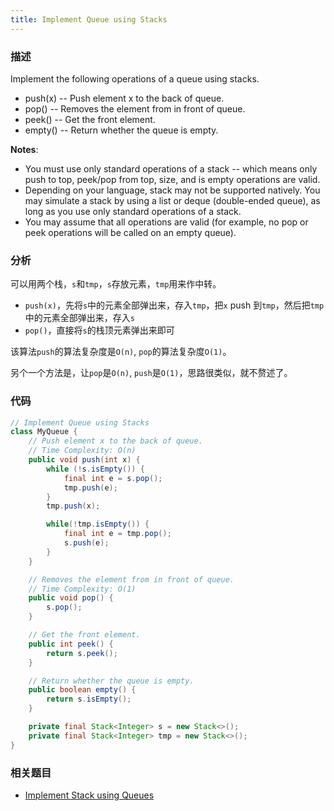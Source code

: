 ```yaml
---
title: Implement Queue using Stacks
---
```


### 描述

Implement the following operations of a queue using stacks.

- push(x) -- Push element x to the back of queue.
- pop() -- Removes the element from in front of queue.
- peek() -- Get the front element.
- empty() -- Return whether the queue is empty.

**Notes**:

- You must use only standard operations of a stack -- which means only push to top, peek/pop from top, size, and is empty operations are valid.
- Depending on your language, stack may not be supported natively. You may simulate a stack by using a list or deque (double-ended queue), as long as you use only standard operations of a stack.
- You may assume that all operations are valid (for example, no pop or peek operations will be called on an empty queue).

### 分析

可以用两个栈，`s`和`tmp`，`s`存放元素，`tmp`用来作中转。

- `push(x)`，先将`s`中的元素全部弹出来，存入`tmp`，把`x` push 到`tmp`，然后把`tmp`中的元素全部弹出来，存入`s`
- `pop()`，直接将`s`的栈顶元素弹出来即可

该算法`push`的算法复杂度是`O(n)`, `pop`的算法复杂度`O(1)`。

另个一个方法是，让`pop`是`O(n)`, `push`是`O(1)`，思路很类似，就不赘述了。

### 代码

```java
// Implement Queue using Stacks
class MyQueue {
    // Push element x to the back of queue.
    // Time Complexity: O(n)
    public void push(int x) {
        while (!s.isEmpty()) {
            final int e = s.pop();
            tmp.push(e);
        }
        tmp.push(x);

        while(!tmp.isEmpty()) {
            final int e = tmp.pop();
            s.push(e);
        }
    }

    // Removes the element from in front of queue.
    // Time Complexity: O(1)
    public void pop() {
        s.pop();
    }

    // Get the front element.
    public int peek() {
        return s.peek();
    }

    // Return whether the queue is empty.
    public boolean empty() {
        return s.isEmpty();
    }

    private final Stack<Integer> s = new Stack<>();
    private final Stack<Integer> tmp = new Stack<>();
}
```

### 相关题目

- [Implement Stack using Queues](../stack/implement-stack-using-queues.md)
